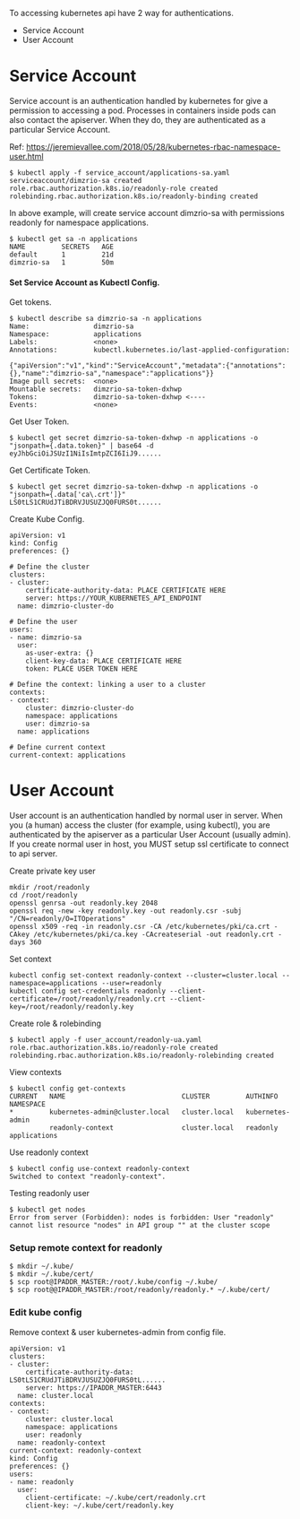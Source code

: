 To accessing kubernetes api have 2 way for authentications.
- Service Account
- User Account

# Service Account #
Service account is an authentication handled by kubernetes for give a permission to accessing a pod.
Processes in containers inside pods can also contact the apiserver. When they do, they are authenticated as a particular Service Account. 

Ref:
https://jeremievallee.com/2018/05/28/kubernetes-rbac-namespace-user.html

~~~~
$ kubectl apply -f service_account/applications-sa.yaml
serviceaccount/dimzrio-sa created
role.rbac.authorization.k8s.io/readonly-role created
rolebinding.rbac.authorization.k8s.io/readonly-binding created
~~~~

In above example, will create service account dimzrio-sa with permissions readonly for namespace applications.

~~~~
$ kubectl get sa -n applications
NAME         SECRETS   AGE
default      1         21d
dimzrio-sa   1         50m
~~~~

#### Set Service Account as Kubectl Config.

Get tokens.
~~~~
$ kubectl describe sa dimzrio-sa -n applications
Name:                dimzrio-sa
Namespace:           applications
Labels:              <none>
Annotations:         kubectl.kubernetes.io/last-applied-configuration:
                       {"apiVersion":"v1","kind":"ServiceAccount","metadata":{"annotations":{},"name":"dimzrio-sa","namespace":"applications"}}
Image pull secrets:  <none>
Mountable secrets:   dimzrio-sa-token-dxhwp 
Tokens:              dimzrio-sa-token-dxhwp <----
Events:              <none>
~~~~

Get User Token.
~~~~
$ kubectl get secret dimzrio-sa-token-dxhwp -n applications -o "jsonpath={.data.token}" | base64 -d
eyJhbGciOiJSUzI1NiIsImtpZCI6IiJ9......
~~~~

Get Certificate Token.
~~~~
$ kubectl get secret dimzrio-sa-token-dxhwp -n applications -o "jsonpath={.data['ca\.crt']}"
LS0tLS1CRUdJTiBDRVJUSUZJQ0FURS0t......
~~~~

Create Kube Config.
~~~~
apiVersion: v1
kind: Config
preferences: {}

# Define the cluster
clusters:
- cluster:
    certificate-authority-data: PLACE CERTIFICATE HERE
    server: https://YOUR_KUBERNETES_API_ENDPOINT
  name: dimzrio-cluster-do

# Define the user
users:
- name: dimzrio-sa
  user:
    as-user-extra: {}
    client-key-data: PLACE CERTIFICATE HERE
    token: PLACE USER TOKEN HERE

# Define the context: linking a user to a cluster
contexts:
- context:
    cluster: dimzrio-cluster-do
    namespace: applications
    user: dimzrio-sa
  name: applications

# Define current context
current-context: applications
~~~~

# User Account #
User account is an authentication handled by normal user in server. When you (a human) access the cluster (for example, using kubectl), you are authenticated by the apiserver as a particular User Account (usually admin). If you create normal user in host, you MUST setup ssl certificate to connect to api server.

Create private key user
~~~~
mkdir /root/readonly
cd /root/readonly
openssl genrsa -out readonly.key 2048
openssl req -new -key readonly.key -out readonly.csr -subj "/CN=readonly/O=ITOperations"
openssl x509 -req -in readonly.csr -CA /etc/kubernetes/pki/ca.crt -CAkey /etc/kubernetes/pki/ca.key -CAcreateserial -out readonly.crt -days 360
~~~~

Set context
~~~~
kubectl config set-context readonly-context --cluster=cluster.local --namespace=applications --user=readonly
kubectl config set-credentials readonly --client-certificate=/root/readonly/readonly.crt --client-key=/root/readonly/readonly.key
~~~~

Create role & rolebinding
~~~~
$ kubectl apply -f user_account/readonly-ua.yaml
role.rbac.authorization.k8s.io/readonly-role created
rolebinding.rbac.authorization.k8s.io/readonly-rolebinding created
~~~~

View contexts
~~~~
$ kubectl config get-contexts
CURRENT   NAME                             CLUSTER         AUTHINFO           NAMESPACE
*         kubernetes-admin@cluster.local   cluster.local   kubernetes-admin   
          readonly-context                 cluster.local   readonly           applications
~~~~

Use readonly context
~~~~
$ kubectl config use-context readonly-context
Switched to context "readonly-context".
~~~~

Testing readonly user
~~~~
$ kubectl get nodes
Error from server (Forbidden): nodes is forbidden: User "readonly" cannot list resource "nodes" in API group "" at the cluster scope
~~~~

### Setup remote context for readonly ###
~~~~
$ mkdir ~/.kube/
$ mkdir ~/.kube/cert/
$ scp root@IPADDR_MASTER:/root/.kube/config ~/.kube/
$ scp root@@IPADDR_MASTER:/root/readonly/readonly.* ~/.kube/cert/
~~~~

### Edit kube config ###
Remove context & user kubernetes-admin from config file.
~~~~
apiVersion: v1
clusters:
- cluster:
    certificate-authority-data: LS0tLS1CRUdJTiBDRVJUSUZJQ0FURS0tL......
    server: https://IPADDR_MASTER:6443
  name: cluster.local
contexts:
- context:
    cluster: cluster.local
    namespace: applications
    user: readonly
  name: readonly-context
current-context: readonly-context
kind: Config
preferences: {}
users:
- name: readonly
  user:
    client-certificate: ~/.kube/cert/readonly.crt
    client-key: ~/.kube/cert/readonly.key
~~~~